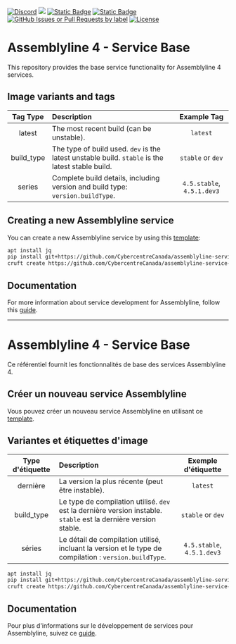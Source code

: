 [![Discord](https://img.shields.io/badge/chat-on%20discord-7289da.svg?sanitize=true)](https://discord.gg/GUAy9wErNu)
[![](https://img.shields.io/discord/908084610158714900)](https://discord.gg/GUAy9wErNu)
[![Static Badge](https://img.shields.io/badge/github-assemblyline-blue?logo=github)](https://github.com/CybercentreCanada/assemblyline)
[![Static Badge](https://img.shields.io/badge/github-assemblyline--v4--service-blue?logo=github)](https://github.com/CybercentreCanada/assemblyline-v4-service)
[![GitHub Issues or Pull Requests by label](https://img.shields.io/github/issues/CybercentreCanada/assemblyline/service-base)](https://github.com/CybercentreCanada/assemblyline/issues?q=is:issue+is:open+label:service-base)
[![License](https://img.shields.io/github/license/CybercentreCanada/assemblyline-v4-service)](./LICENSE.md)

# Assemblyline 4 - Service Base

This repository provides the base service functionality for Assemblyline 4 services.

## Image variants and tags

| **Tag Type** | **Description**                                                                                  |      **Example Tag**       |
| :----------: | :----------------------------------------------------------------------------------------------- | :------------------------: |
|    latest    | The most recent build (can be unstable).                                                         |          `latest`          |
|  build_type  | The type of build used. `dev` is the latest unstable build. `stable` is the latest stable build. |     `stable` or `dev`      |
|    series    | Complete build details, including version and build type: `version.buildType`.                   | `4.5.stable`, `4.5.1.dev3` |

## Creating a new Assemblyline service

You can create a new Assemblyline service by using this [template](https://github.com/CybercentreCanada/assemblyline-service-template):

```bash
apt install jq
pip install git+https://github.com/CybercentreCanada/assemblyline-service-template.git
cruft create https://github.com/CybercentreCanada/assemblyline-service-template.git
```

## Documentation

For more information about service development for Assemblyline, follow this [guide](https://cybercentrecanada.github.io/assemblyline4_docs/developer_manual/services/developing_an_assemblyline_service/).

---

# Assemblyline 4 - Service Base

Ce référentiel fournit les fonctionnalités de base des services Assemblyline 4.

## Créer un nouveau service Assemblyline

Vous pouvez créer un nouveau service Assemblyline en utilisant ce [template](https://github.com/CybercentreCanada/assemblyline-service-template).

## Variantes et étiquettes d'image

| **Type d'étiquette** | **Description**                                                                                                  |  **Exemple d'étiquette**   |
| :------------------: | :--------------------------------------------------------------------------------------------------------------- | :------------------------: |
|       dernière       | La version la plus récente (peut être instable).                                                                 |          `latest`          |
|      build_type      | Le type de compilation utilisé. `dev` est la dernière version instable. `stable` est la dernière version stable. |     `stable` or `dev`      |
|        séries        | Le détail de compilation utilisé, incluant la version et le type de compilation : `version.buildType`.           | `4.5.stable`, `4.5.1.dev3` |

```bash
apt install jq
pip install git+https://github.com/CybercentreCanada/assemblyline-service-template.git
cruft create https://github.com/CybercentreCanada/assemblyline-service-template.git
```

## Documentation

Pour plus d'informations sur le développement de services pour Assemblyline, suivez ce [guide](https://cybercentrecanada.github.io/assemblyline4_docs/developer_manual/services/developing_an_assemblyline_service/).
